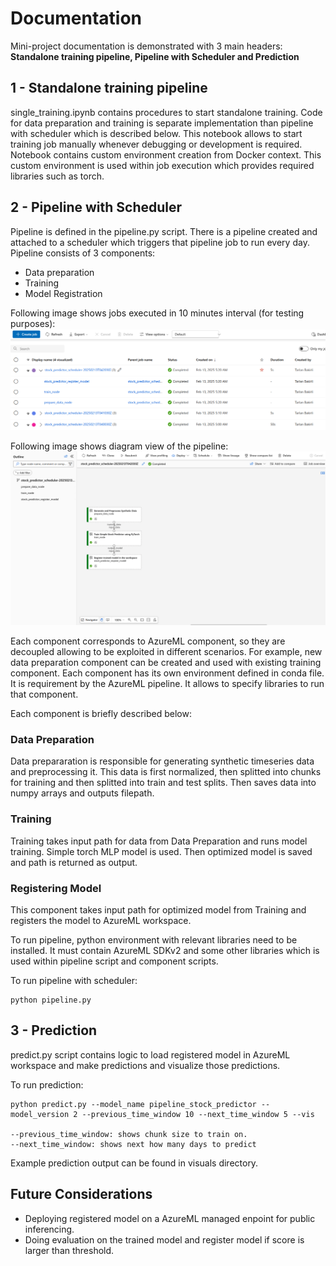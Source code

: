 # Documentation

Mini-project documentation is demonstrated with 3 main headers: **Standalone training pipeline, Pipeline with Scheduler and Prediction**

## 1 - Standalone training pipeline

single_training.ipynb contains procedures to start standalone training. Code for data preparation and training is separate implementation than pipeline with scheduler which is described below. This notebook allows to start training job manually whenever debugging or development is required.
Notebook contains custom environment creation from Docker context. This custom environment is used within job execution which provides required libraries such as torch.

## 2 - Pipeline with Scheduler

Pipeline is defined in the pipeline.py script.
There is a pipeline created and attached to a scheduler which triggers that pipeline job to run every day.
Pipeline consists of 3 components:
* Data preparation
* Training
* Model Registration

Following image shows jobs executed in 10 minutes interval (for testing purposes):
![alt text](./assets/scheduled_jobs_completed.png)

Following image shows diagram view of the pipeline:
![alt text](./assets/single_scheduled_job_components.png)

Each component corresponds to AzureML component, so they are decoupled allowing to be exploited in different scenarios. For example, new data preparation component can be created and used with existing training component. Each component has its own environment defined in conda file. It is requirement
by the AzureML pipeline. It allows to specify libraries to run that component.

Each component is briefly described below:

### Data Preparation

Data prepararation is responsible for generating synthetic timeseries data and preprocessing it. This data is first normalized, then splitted into chunks for training and then splitted into train and test splits. Then saves data into numpy arrays and outputs filepath.

### Training

Training takes input path for data from Data Preparation and runs model training. Simple torch MLP model is used. Then optimized model is saved and path is
returned as output.

### Registering Model

This component takes input path for optimized model from Training and registers the model to AzureML workspace.

To run pipeline, python environment with relevant libraries need to be installed. It must contain AzureML SDKv2 and some other libraries which is used within pipeline script and component scripts.

To run pipeline with scheduler:
```
python pipeline.py
```

## 3 - Prediction

predict.py script contains logic to load registered model in AzureML workspace and make predictions and visualize those predictions.

To run prediction:
```
python predict.py --model_name pipeline_stock_predictor --model_version 2 --previous_time_window 10 --next_time_window 5 --vis

--previous_time_window: shows chunk size to train on.
--next_time_window: shows next how many days to predict
```

Example prediction output can be found in visuals directory.


## Future Considerations

* Deploying registered model on a AzureML managed enpoint for public inferencing.
* Doing evaluation on the trained model and register model if score is larger than threshold.